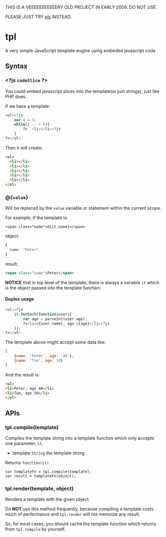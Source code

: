 THIS IS A VEEEEEEEEEEERY OLD PROJECT IN EARLY 2009. DO NOT USE. 

PLEASE JUST TRY [ejs](https://www.npmjs.com/package/ejs) INSTEAD.

# tpl

A very simple JavaScript template engine using embeded javascript code


## Syntax

### \<?js `codeSlice` ?>

You could embed javascript slices into the template(or just strings), just like PHP does.

If we have a template: 

```php
<ul><?js
    var i = 5;
    while(i -- > 0){
    	?>  <li></li><?js
    }
?></ul>
```

Then it will create:

```html
<ul>
  <li></li>
  <li></li>
  <li></li>
  <li></li>
  <li></li>
</ul>
```

### @{`value`}

Will be replaced by the `value` variable or statement within the current scope. 

For example, if the template is:

```ftl
<span class="name">@{it.name}</span>
```

object:

```js
{
  name: "Peter"
}
```

result:

```html
<span class="name">Peter</span>
```

**NOTICE** that in top level of the template, there is always a variable `it` which is the object passed into the template function.


#### Duplex usage

```php
<ul><?js
    it.forEach(function(user){
    	var age = parseInt(user.age);
    	?><li>@{user.name}, age @{age}</li><?js
    });
?></ul>
```

The template above might accept some data like:

```js
[
	{name: 'Peter', age: '40'},
	{name: 'Tom', age: 10}
]
```

And the result is:

```html
<ul>
<li>Peter, age 40</li>
<li>Tom, age 10</li>
</ul>
```


## APIs

### tpl.compile(template)

Compiles the template string into a template function which only accepts one parameter, `it`.

- template `String` the template string

Returns `function(it)`

```
var templateFn = tpl.compile(template);
var result = templateFn(object);
```

### tpl.render(template, object)

Renders a template with the given object.

Do **NOT** use this method frequently, because compiling a template costs much of performance and `tpl.render` will not memoize any result.

So, for most cases, you should cache the template function which returns from `tpl.compile` by yourself.
